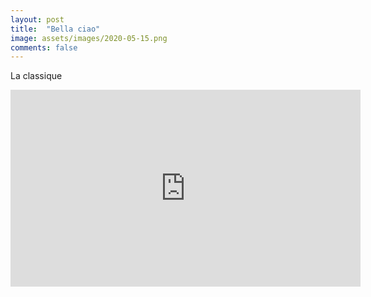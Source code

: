 ```yaml
---
layout: post
title:  "Bella ciao"
image: assets/images/2020-05-15.png
comments: false
---
```


La classique

<iframe width="560" height="315" src="https://www.youtube.com/embed/wxJIZ1hGh3I" frameborder="0" allow="accelerometer; autoplay; encrypted-media; gyroscope; picture-in-picture" allowfullscreen></iframe>
